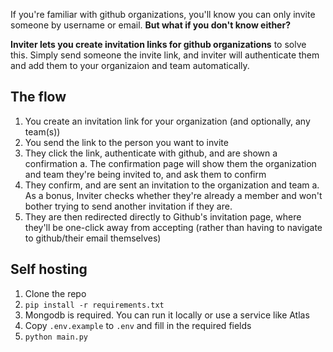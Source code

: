 If you're familiar with github organizations, you'll know you can only invite someone by username or email. **But what if you don't know either?**

**Inviter lets you create invitation links for github organizations** to solve this. Simply send someone the invite link, and inviter will authenticate them and add them to your organizaion and team automatically.

## The flow
1. You create an invitation link for your organization (and optionally, any team(s))
2. You send the link to the person you want to invite
3. They click the link, authenticate with github, and are shown a confirmation
    a. The confirmation page will show them the organization and team they're being invited to, and ask them to confirm
4. They confirm, and are sent an invitation to the organization and team
    a. As a bonus, Inviter checks whether they're already a member and won't bother trying to send another invitation if they are.
5. They are then redirected directly to Github's invitation page, where they'll be one-click away from accepting (rather than having to navigate to github/their email themselves)

## Self hosting
1. Clone the repo
2. `pip install -r requirements.txt`
3. Mongodb is required. You can run it locally or use a service like Atlas
4. Copy `.env.example` to `.env` and fill in the required fields
5. `python main.py`